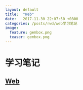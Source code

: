 ```yaml
---
layout: default
title:  "Web"
date:   2017-11-30 22:07:50 +0800
categories: /posts/rwd/web学习笔记
image:
  feature: gembox.png
  teaser: gembox.png
---
```


# 学习笔记
## [Web](https://jamieyin.github.io/posts/rwd/web%E5%AD%A6%E4%B9%A0%E7%AC%94%E8%AE%B0/)